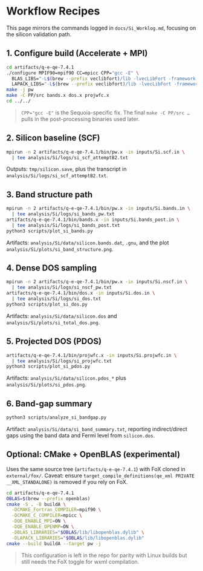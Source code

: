 # Workflow Recipes

This page mirrors the commands logged in `docs/Si_Worklog.md`, focusing on the silicon validation path.

## 1. Configure build (Accelerate + MPI)

```sh
cd artifacts/q-e-qe-7.4.1
./configure MPIF90=mpif90 CC=mpicc CPP="gcc -E" \
  BLAS_LIBS="-L$(brew --prefix veclibfort)/lib -lvecLibFort -framework Accelerate" \
  LAPACK_LIBS="-L$(brew --prefix veclibfort)/lib -lvecLibFort -framework Accelerate"
make -j pw
make -C PP/src bands.x dos.x projwfc.x
cd ../../
```

> `CPP="gcc -E"` is the Sequoia-specific fix. The final `make -C PP/src …` pulls in the post-processing binaries used later.

## 2. Silicon baseline (SCF)

```sh
mpirun -n 2 artifacts/q-e-qe-7.4.1/bin/pw.x -in inputs/Si.scf.in \
  | tee analysis/Si/logs/si_scf_attemptB2.txt
```

Outputs: `tmp/silicon.save`, plus the transcript in `analysis/Si/logs/si_scf_attemptB2.txt`.

## 3. Band structure path

```sh
mpirun -n 2 artifacts/q-e-qe-7.4.1/bin/pw.x -in inputs/Si.bands.in \
  | tee analysis/Si/logs/si_bands_pw.txt
artifacts/q-e-qe-7.4.1/bin/bands.x -in inputs/Si.bands_post.in \
  | tee analysis/Si/logs/si_bands_post.txt
python3 scripts/plot_si_bands.py
```

Artifacts: `analysis/Si/data/silicon.bands.dat`, `.gnu`, and the plot `analysis/Si/plots/si_band_structure.png`.

## 4. Dense DOS sampling

```sh
mpirun -n 2 artifacts/q-e-qe-7.4.1/bin/pw.x -in inputs/Si.nscf.in \
  | tee analysis/Si/logs/si_nscf_pw.txt
artifacts/q-e-qe-7.4.1/bin/dos.x -in inputs/Si.dos.in \
  | tee analysis/Si/logs/si_dos.txt
python3 scripts/plot_si_dos.py
```

Artifacts: `analysis/Si/data/silicon.dos` and `analysis/Si/plots/si_total_dos.png`.

## 5. Projected DOS (PDOS)

```sh
artifacts/q-e-qe-7.4.1/bin/projwfc.x -in inputs/Si.projwfc.in \
  | tee analysis/Si/logs/si_projwfc.txt
python3 scripts/plot_si_pdos.py
```

Artifacts: `analysis/Si/data/silicon.pdos_*` plus `analysis/Si/plots/si_pdos.png`.

## 6. Band-gap summary

```sh
python3 scripts/analyze_si_bandgap.py
```

Artifact: `analysis/Si/data/si_band_summary.txt`, reporting indirect/direct gaps using the band data and Fermi level from `silicon.dos`.

## Optional: CMake + OpenBLAS (experimental)

Uses the same source tree (`artifacts/q-e-qe-7.4.1`) with FoX cloned in `external/fox/`. Caveat: ensure `target_compile_definitions(qe_xml PRIVATE __XML_STANDALONE)` is removed if you rely on FoX.

```sh
cd artifacts/q-e-qe-7.4.1
OBLAS=$(brew --prefix openblas)
cmake -S . -B buildA \
  -DCMAKE_Fortran_COMPILER=mpif90 \
  -DCMAKE_C_COMPILER=mpicc \
  -DQE_ENABLE_MPI=ON \
  -DQE_ENABLE_OPENMP=ON \
  -DBLAS_LIBRARIES="$OBLAS/lib/libopenblas.dylib" \
  -DLAPACK_LIBRARIES="$OBLAS/lib/libopenblas.dylib"
cmake --build buildA --target pw -j
```

> This configuration is left in the repo for parity with Linux builds but still needs the FoX toggle for wxml compilation.

